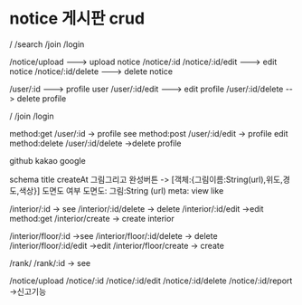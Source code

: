 # notice 게시판 crud

<!-- globalRouter -->

/
/search
/join
/login

<!-- noticeRouter -->

/notice/upload ---> upload notice
/notice/:id
/notice/:id/edit ---> edit notice
/notice/:id/delete ---> delete notice

<!-- userRouter -->

/user/:id ---> profile user
/user/:id/edit ---> edit profile
/user/:id/delete --> delete profile

<!-- global -->

/
/join
/login

<!-- user -->

method:get /user/:id -> profile see
method:post /user/:id/edit -> profile edit
method:delete /user/:id/delete ->delete profile

github
kakao
google

<!-- 인테리어 -->

schema
title
createAt
그림그리고 완성버튼 -> [객체:{그림이름:String(url),위도,경도,색상}]
도면도 여부
도면도: 그림:String (url)
meta:
view
like

<!-- 도면X -->

/interior/:id -> see
/interior/:id/delete -> delete
/interior/:id/edit ->edit
method:get /interior/create -> create interior

<!-- 도면존재 -->

/interior/floor/:id ->see
/interior/floor/:id/delete -> delete
/interior/floor/:id/edit ->edit
/interior/floor/create -> create

<!-- ranking -->

/rank/
/rank/:id -> see

<!-- notice -->

/notice/upload
/notice/:id
/notice/:id/edit
/notice/:id/delete
/notice/:id/report ->신고기능
